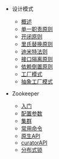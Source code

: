 * 设计模式
    * [概述](md/CodeDesign/00%E6%A6%82%E8%BF%B0.md)
    * [单一职责原则](md/CodeDesign/01%E5%8D%95%E4%B8%80%E8%81%8C%E8%B4%A3%E5%8E%9F%E5%88%99.md)
    * [开闭原则](md/CodeDesign/02%E5%BC%80%E9%97%AD%E5%8E%9F%E5%88%99.md)
    * [里氏替换原则](md/CodeDesign/03%E9%87%8C%E6%B0%8F%E6%9B%BF%E6%8D%A2%E5%8E%9F%E5%88%99.md)
    * [迪米特法则](md/CodeDesign/04%E8%BF%AA%E7%B1%B3%E7%89%B9%E6%B3%95%E5%88%99.md)
    * [接口隔离原则](md/CodeDesign/05%E6%8E%A5%E5%8F%A3%E9%9A%94%E7%A6%BB%E5%8E%9F%E5%88%99.md)
    * [依赖倒置原则](md/CodeDesign/06%E4%BE%9D%E8%B5%96%E5%80%92%E7%BD%AE%E5%8E%9F%E5%88%99.md)
    * [工厂模式](md/CodeDesign/07%E5%B7%A5%E5%8E%82%E6%A8%A1%E5%BC%8F.md)
    * [抽象工厂模式](md/CodeDesign/08%E6%8A%BD%E8%B1%A1%E5%B7%A5%E5%8E%82%E6%A8%A1%E5%BC%8F.md)
    
* Zookeeper
    * [入门](md/Zookeeper/01%E5%85%A5%E9%97%A8.md)
    * [配置参数](md/Zookeeper/02%E9%85%8D%E7%BD%AE%E5%8F%82%E6%95%B0.md)
    * [集群](md/Zookeeper/03%E9%9B%86%E7%BE%A4.md)
    * [常用命令](md/Zookeeper/04%E5%B8%B8%E7%94%A8%E5%91%BD%E4%BB%A4.md)
    * [原生API](md/Zookeeper/05%E5%8E%9F%E7%94%9FAPI.md)
    * [curatorAPI](md/Zookeeper/06curatorAPI.md)
    * [分布式锁](md/Zookeeper/07%E5%88%86%E5%B8%83%E5%BC%8F%E9%94%81.md)